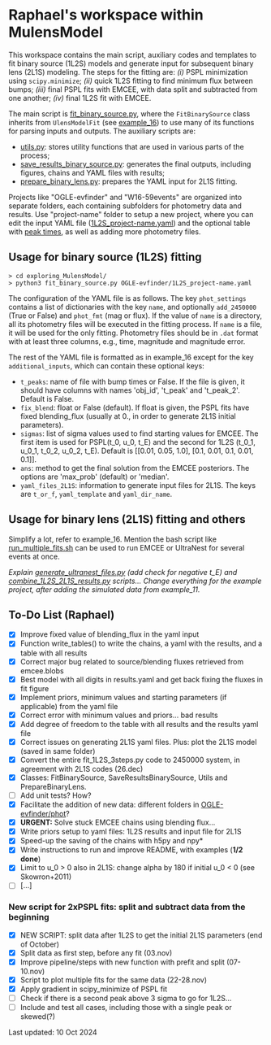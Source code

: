 # Raphael's workspace within MulensModel

This workspace contains the main script, auxiliary codes and templates to fit binary source (1L2S) models and generate input for subsequent binary lens (2L1S) modeling. The steps for the fitting are: *(i)* PSPL minimization using `scipy.minimize`; *(ii)* quick 1L2S fitting to find minimum flux between bumps; *(iii)* final PSPL fits with EMCEE, with data split and subtracted from one another; *(iv)* final 1L2S fit with EMCEE.

The main script is [fit_binary_source.py](https://github.com/rapoliveira/MulensModel/blob/develop/exploring_MulensModel/fit_binary_source.py), where the `FitBinarySource` class inherits from `UlensModelFit` (see [example_16](https://github.com/rapoliveira/MulensModel/blob/develop/examples/example_16/ulens_model_fit.py)) to use many of its functions for parsing inputs and outputs. The auxiliary scripts are:
- [utils.py](https://github.com/rapoliveira/MulensModel/blob/develop/exploring_MulensModel/.utils.py): stores utility functions that are used in various parts of the process;
- [save_results_binary_source.py](https://github.com/rapoliveira/MulensModel/blob/develop/exploring_MulensModel/save_results_binary_source.py): generates the final outputs, including figures, chains and YAML files with results;
- [prepare_binary_lens.py](https://github.com/rapoliveira/MulensModel/blob/develop/exploring_MulensModel/prepare_binary_lens.py): prepares the YAML input for 2L1S fitting.

Projects like "OGLE-evfinder" and "W16-59events" are organized into separate folders, each containing subfolders for photometry data and results. Use "project-name" folder to setup a new project, where you can edit the input YAML file ([1L2S_project-name.yaml](https://github.com/rapoliveira/MulensModel/blob/develop/exploring_MulensModel/project-name/1L2S_project-name.yaml)) and the optional table with [peak times](https://github.com/rapoliveira/MulensModel/blob/develop/exploring_MulensModel/project-name/t_peaks-file.dat), as well as adding more photometry files.

## Usage for binary source (1L2S) fitting

```
> cd exploring_MulensModel/
> python3 fit_binary_source.py OGLE-evfinder/1L2S_project-name.yaml
```

The configuration of the YAML file is as follows.
The key `phot_settings` contains a list of dictionaries with the key `name`, and optionally `add_2450000` (True or False) and `phot_fmt` (mag or flux).
If the value of `name` is a directory, all its photometry files will be executed in the fitting process.
If `name` is a file, it will be used for the only fitting.
Photometry files should be in `.dat` format with at least three columns, e.g., time, magnitude and magnitude error.

The rest of the YAML file is formatted as in example_16 except for the key `additional_inputs`, which can contain these optional keys:
- `t_peaks`: name of file with bump times or False. If the file is given, it should have columns with names 'obj_id', 't_peak' and 't_peak_2'. Default is False.
- `fix_blend`: float or False (default). If float is given, the PSPL fits have fixed blending_flux (usually at 0., in order to generate 2L1S initial parameters).
- `sigmas`: list of sigma values used to find starting values for EMCEE. The first item is used for PSPL(t_0, u_0, t_E) and the second for 1L2S (t_0_1, u_0_1, t_0_2, u_0_2, t_E). Default is [[0.01, 0.05, 1.0], [0.1, 0.01, 0.1, 0.01, 0.1]].
- `ans`: method to get the final solution from the EMCEE posteriors. The options are 'max_prob' (default) or 'median'.
- `yaml_files_2L1S`: information to generate input files for 2L1S. The keys are `t_or_f`, `yaml_template` and `yaml_dir_name`.

## Usage for binary lens (2L1S) fitting and others

Simplify a lot, refer to example_16. Mention the bash script like [run_multiple_fits.sh](https://github.com/rapoliveira/MulensModel/blob/develop/exploring_MulensModel/run_multiple_fits.sh) can be used to run EMCEE or UltraNest for several events at once.

*Explain [generate_ultranest_files.py](https://github.com/rapoliveira/MulensModel/blob/develop/exploring_MulensModel/OGLE-evfinder/generate_ultranest_files.py) (add check for negative t_E) and [combine_1L2S_2L1S_results.py](https://github.com/rapoliveira/MulensModel/blob/develop/exploring_MulensModel/OGLE-evfinder/combine_1L2S_2L1S_results.py) scripts... Change everything for the example project, after adding the simulated data from example_11.*

## To-Do List (Raphael)
- [X] Improve fixed value of blending_flux in the yaml input
- [X] Function write_tables() to write the chains, a yaml with the results, and a table with all results
- [X] Correct major bug related to source/blending fluxes retrieved from emcee.blobs
- [X] Best model with all digits in results.yaml and get back fixing the fluxes in fit figure
- [X] Implement priors, minimum values and starting parameters (if applicable) from the yaml file
- [X] Correct error with minimum values and priors... bad results
- [X] Add degree of freedom to the table with all results and the results yaml file
- [X] Correct issues on generating 2L1S yaml files. Plus: plot the 2L1S model (saved in same folder)
- [X] Convert the entire fit_1L2S_3steps.py code to 2450000 system, in agreement with 2L1S codes (26.dec)
- [X] Classes: FitBinarySource, SaveResultsBinarySource, Utils and PrepareBinaryLens.
- [ ] Add unit tests? How?
- [X] Facilitate the addition of new data: different folders in [OGLE-evfinder/phot](https://github.com/rapoliveira/MulensModel/tree/develop/exploring_MulensModel/OGLE-evfinder/phot)?
- [X] **URGENT:** Solve stuck EMCEE chains using blending flux...
- [X] Write priors setup to yaml files: 1L2S results and input file for 2L1S
- [X] Speed-up the saving of the chains with h5py and npy*
- [X] Write instructions to run and improve README, with examples (**1/2 done**)
- [X] Limit to u_0 > 0 also in 2L1S: change alpha by 180 if initial u_0 < 0 (see Skowron+2011)
- [ ] [...]

### New script for 2xPSPL fits: split and subtract data from the beginning
- [X] NEW SCRIPT: split data after 1L2S to get the initial 2L1S parameters (end of October)
- [X] Split data as first step, before any fit (03.nov)
- [X] Improve pipeline/steps with new function with prefit and split (07-10.nov)
- [X] Script to plot multiple fits for the same data (22-28.nov)
- [X] Apply gradient in scipy_minimize of PSPL fit
- [ ] Check if there is a second peak above 3 sigma to go for 1L2S...
- [ ] Include and test all cases, including those with a single peak or skewed(?)

Last updated: 10 Oct 2024
